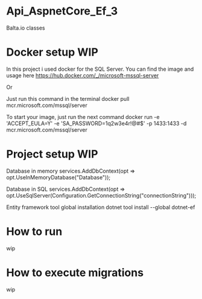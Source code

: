 # Api_AspnetCore_Ef_3
Balta.io classes 

# Docker setup WIP

In this project i used docker for the SQL Server.
You can find the image and usage here https://hub.docker.com/_/microsoft-mssql-server

Or 

Just run this command in the terminal
docker pull mcr.microsoft.com/mssql/server

To start your image, just run the next command
docker run -e 'ACCEPT_EULA=Y' -e 'SA_PASSWORD=1q2w3e4r!@#$' -p 1433:1433 -d mcr.microsoft.com/mssql/server

# Project setup WIP

Database in memory
services.AddDbContext<DataContext>(opt => opt.UseInMemoryDatabase("Database"));

Database in SQL
services.AddDbContext<DataContext>(opt => opt.UseSqlServer(Configuration.GetConnectionString("connectionString")));

Entity framework tool global installation
dotnet tool install --global dotnet-ef

# How to run

wip

# How to execute migrations

wip
